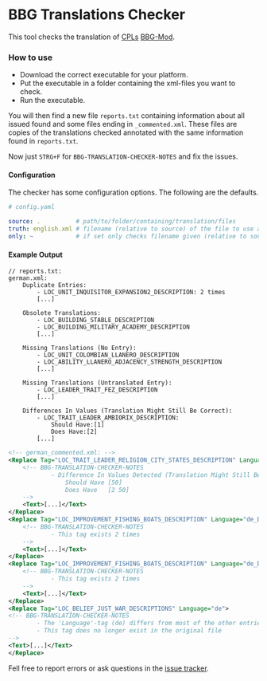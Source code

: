 # BBG Translations Checker
This tool checks the translation of [CPLs](https://cpl.gg/) [BBG-Mod](https://steamcommunity.com/sharedfiles/filedetails/?id=2312050357).

### How to use
- Download the correct executable for your platform. 
- Put the executable in a folder containing the xml-files you want to check.
- Run the executable.

You will then find a new file `reports.txt` containing information about all issued found and some files ending in `_commented.xml`.
These files are copies of the translations checked annotated with the same information found in `reports.txt`. 

Now just `STRG+F` for `BBG-TRANSLATION-CHECKER-NOTES` and fix the issues.

#### Configuration
The checker has some configuration options. The following are the defaults.
```yaml
# config.yaml

source: .          # path/to/folder/containing/translation/files
truth: english.xml # filename (relative to source) of the file to use as reference
only: ~            # if set only checks filename given (relative to source)
```

#### Example Output
```
// reports.txt:
german.xml:
	Duplicate Entries:
		- LOC_UNIT_INQUISITOR_EXPANSION2_DESCRIPTION: 2 times
		[...]

	Obsolete Translations:
		- LOC_BUILDING_STABLE_DESCRIPTION
		- LOC_BUILDING_MILITARY_ACADEMY_DESCRIPTION
		[...]

	Missing Translations (No Entry):
		- LOC_UNIT_COLOMBIAN_LLANERO_DESCRIPTION
		- LOC_ABILITY_LLANERO_ADJACENCY_STRENGTH_DESCRIPTION
		[...]

	Missing Translations (Untranslated Entry):
		- LOC_LEADER_TRAIT_FEZ_DESCRIPTION
		[...]

	Differences In Values (Translation Might Still Be Correct):
		- LOC_TRAIT_LEADER_AMBIORIX_DESCRIPTION:
			Should Have:[1]
			Does Have:[2]
		[...]
```
```xml
<!-- german_commented.xml: -->
<Replace Tag="LOC_TRAIT_LEADER_RELIGION_CITY_STATES_DESCRIPTION" Language="de_DE">
    <!-- BBG-TRANSLATION-CHECKER-NOTES
            - Difference In Values Detected (Translation Might Still Be Correct)
                Should Have [50]
                Does Have   [2 50]
    -->
    <Text>[...]</Text>
</Replace>
<Replace Tag="LOC_IMPROVEMENT_FISHING_BOATS_DESCRIPTION" Language="de_DE">
    <!-- BBG-TRANSLATION-CHECKER-NOTES
            - This tag exists 2 times
    -->
    <Text>[...]</Text>
</Replace>
<Replace Tag="LOC_IMPROVEMENT_FISHING_BOATS_DESCRIPTION" Language="de_DE">
    <!-- BBG-TRANSLATION-CHECKER-NOTES
            - This tag exists 2 times
    -->
    <Text>[...]</Text>
</Replace>
<Replace Tag="LOC_BELIEF_JUST_WAR_DESCRIPTIONS" Language="de">
<!-- BBG-TRANSLATION-CHECKER-NOTES
        - The 'Language'-tag (de) differs from most of the other entries (de_DE)
        - This tag does no longer exist in the original file
-->
<Text>[...]</Text>
</Replace>
```

Fell free to report errors or ask questions in the [issue tracker](https://github.com/masseelch/BBGTranslationChecker/issues).